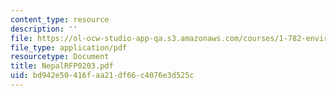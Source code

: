 ```yaml
---
content_type: resource
description: ''
file: https://ol-ocw-studio-app-qa.s3.amazonaws.com/courses/1-782-environmental-engineering-masters-of-engineering-project-fall-2003-spring-2004/bd942e50416faa21df66c4076e3d525c_NepalRFP0203.pdf
file_type: application/pdf
resourcetype: Document
title: NepalRFP0203.pdf
uid: bd942e50-416f-aa21-df66-c4076e3d525c
---
```

